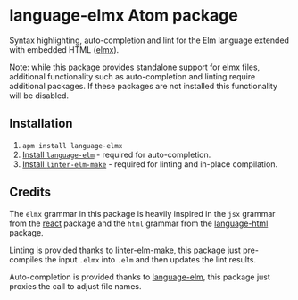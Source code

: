 # language-elmx Atom package

Syntax highlighting, auto-completion and lint for the Elm language extended with embedded HTML ([elmx](https://github.com/pzavolinsky/elmx)).

Note: while this package provides standalone support for [elmx](https://github.com/pzavolinsky/elmx) files, additional functionality such as auto-completion and linting require additional packages. If these packages are not installed this functionality will be disabled.

## Installation

1. `apm install language-elmx`
1. [Install `language-elm`](https://atom.io/packages/language-elm) - required for auto-completion.
1. [Install `linter-elm-make`](https://atom.io/packages/linter-elm-make) - required for linting and in-place compilation.

## Credits

The `elmx` grammar in this package is heavily inspired in the `jsx` grammar from the [react](https://atom.io/packages/react) package and the `html` grammar from the [language-html](https://atom.io/packages/language-html) package.

Linting is provided thanks to [linter-elm-make](https://atom.io/packages/linter-elm-make), this package just pre-compiles the input `.elmx` into `.elm` and then updates the lint results.

Auto-completion is provided thanks to [language-elm](https://atom.io/packages/language-elm), this package just proxies the call to adjust file names.
